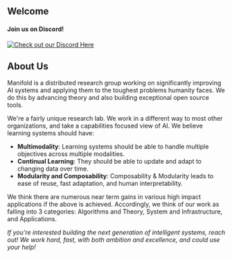## Welcome

#### Join us on Discord!

[![Check out our Discord Here](https://dcbadge.vercel.app/api/server/a8uDbxzEbM)](https://discord.gg/a8uDbxzEbM)

## About Us
Manifold is a distributed research group working on significantly improving AI systems and applying them to the toughest problems humanity faces. We do this by advancing theory and also building exceptional open source tools.

We're a fairly unique research lab. We work in a different way to most other organizations, and take a capabilities focused view of AI. We believe learning systems should have:
- **Multimodality**: Learning systems should be able to handle multiple objectives across multiple modalities.
- **Continual Learning**: They should be able to update and adapt to changing data over time.
- **Modularity and Composability**: Composability & Modularity leads to ease of reuse, fast adaptation, and human interpretability. 

We think there are numerous near term gains in various high impact applications if the above is achieved. Accordingly, we think of our work as falling into 3 categories: Algorithms and Theory, System and Infrastructure, and Applications.

*If you're interested building the next generation of intelligent systems, reach out! We work hard, fast, with both ambition and excellence, and could use your help!*
